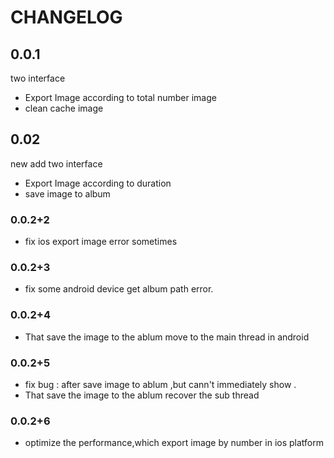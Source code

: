 # CHANGELOG

## 0.0.1

two interface

* Export Image according to total number image
* clean cache image

## 0.02

new add two interface

* Export Image according to duration
* save image to album

### 0.0.2+2

* fix ios export image error sometimes

### 0.0.2+3

* fix some android device get album path error.

### 0.0.2+4

* That save the image to the ablum move to the main thread in android

### 0.0.2+5

* fix bug : after save image to ablum ,but cann't immediately show .
* That save the image to the ablum recover the sub thread

### 0.0.2+6

* optimize the performance,which export image by number in ios platform
